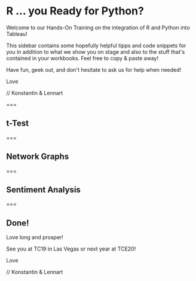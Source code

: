 # R ... you Ready for Python?

Welcome to our Hands-On Training on the integration of R and Python into Tableau!

This sidebar contains some hopefully helpful tipps and code snippets for you in addition to what we show you on stage and also to the stuff that's contained in your workbooks. Feel free to copy & paste away!

Have fun, geek out, and don't hesitate to ask us for help when needed!

Love 

// Konstantin & Lennart

===

## t-Test

===

## Network Graphs



===

## Sentiment Analysis

===

## Done!

Love long and prosper!

See you at TC19 in Las Vegas or next year at TCE20!

Love 

// Konstantin & Lennart